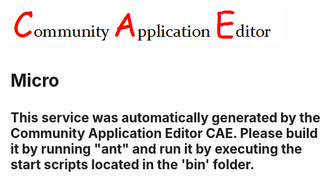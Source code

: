 ![CAE](https://github.com/PhilCAEOrg/application-7022/blob/master/microservice-7024/img/logo.png)  

Micro
===================


This service was automatically generated by the Community Application Editor CAE. Please build it by running "ant" and run it by executing the start scripts located in the 'bin' folder.
---------------
